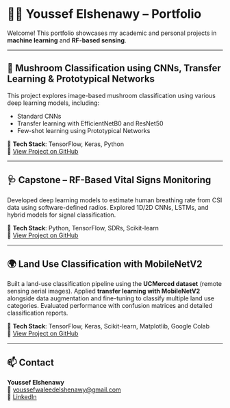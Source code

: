 # 👨‍💻 Youssef Elshenawy – Portfolio

Welcome! This portfolio showcases my academic and personal projects in **machine learning** and **RF-based sensing**.

---

## 🍄 Mushroom Classification using CNNs, Transfer Learning & Prototypical Networks

This project explores image-based mushroom classification using various deep learning models, including:  
- Standard CNNs  
- Transfer learning with EfficientNetB0 and ResNet50  
- Few-shot learning using Prototypical Networks  

📁 **Tech Stack**: TensorFlow, Keras, Python  
🔗 [View Project on GitHub](https://github.com/yousseffwaleed/ENDG-511-Project)

---

## 🩺 Capstone – RF-Based Vital Signs Monitoring

Developed deep learning models to estimate human breathing rate from CSI data using software-defined radios. Explored 1D/2D CNNs, LSTMs, and hybrid models for signal classification.  

📁 **Tech Stack**: Python, TensorFlow, SDRs, Scikit-learn  
🔗 [View Project on GitHub](https://github.com/yousseffwaleed/CapstoneProject)

---

## 🌍 Land Use Classification with MobileNetV2

Built a land-use classification pipeline using the **UCMerced dataset** (remote sensing aerial images). Applied **transfer learning with MobileNetV2** alongside data augmentation and fine-tuning to classify multiple land use categories. Evaluated performance with confusion matrices and detailed classification reports.  

📁 **Tech Stack**: TensorFlow, Keras, Scikit-learn, Matplotlib, Google Colab  
🔗 [View Project on GitHub](https://github.com/yousseffwaleed/UCMerced-LandUse-Classification.git)

---

## 📫 Contact

**Youssef Elshenawy**  
📧 [youssefwaleedelshenawy@gmail.com](mailto:youssefwaleedelshenawy@gmail.com)  
🔗 [LinkedIn](https://www.linkedin.com/in/youssef-elshenawy-a04771260/)  
